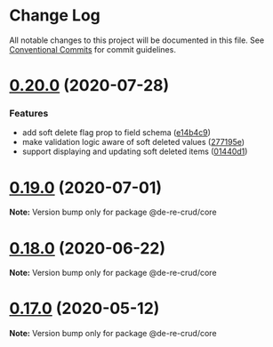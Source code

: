 # Change Log

All notable changes to this project will be documented in this file.
See [Conventional Commits](https://conventionalcommits.org) for commit guidelines.

# [0.20.0](https://github.com/DeReCrud/de-re-crud/tree/master/packages/core/compare/v0.19.2...v0.20.0) (2020-07-28)


### Features

* add soft delete flag prop to field schema ([e14b4c9](https://github.com/DeReCrud/de-re-crud/tree/master/packages/core/commit/e14b4c9))
* make validation logic aware of soft deleted values ([277195e](https://github.com/DeReCrud/de-re-crud/tree/master/packages/core/commit/277195e))
* support displaying and updating soft deleted items ([01440d1](https://github.com/DeReCrud/de-re-crud/tree/master/packages/core/commit/01440d1))






# [0.19.0](https://github.com/DeReCrud/de-re-crud/tree/master/packages/core/compare/v0.18.1...v0.19.0) (2020-07-01)

**Note:** Version bump only for package @de-re-crud/core






# [0.18.0](https://github.com/DeReCrud/de-re-crud/tree/master/packages/core/compare/v0.17.5...v0.18.0) (2020-06-22)

**Note:** Version bump only for package @de-re-crud/core





# [0.17.0](https://github.com/DeReCrud/de-re-crud/tree/master/packages/core/compare/v0.16.8...v0.17.0) (2020-05-12)

**Note:** Version bump only for package @de-re-crud/core
